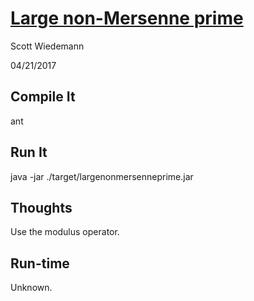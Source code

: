 # [Large non-Mersenne prime](http://projecteuler.net/problem=97)
Scott Wiedemann

04/21/2017

## Compile It
ant


## Run It
java -jar ./target/largenonmersenneprime.jar

## Thoughts
Use the modulus operator.

## Run-time
Unknown.
